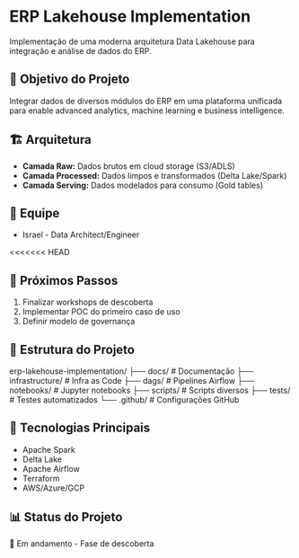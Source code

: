 # ERP Lakehouse Implementation

Implementação de uma moderna arquitetura Data Lakehouse para integração e análise de dados do ERP.

## 🚀 Objetivo do Projeto
Integrar dados de diversos módulos do ERP em uma plataforma unificada para enable advanced analytics, machine learning e business intelligence.

## 🏗️ Arquitetura
- **Camada Raw:** Dados brutos em cloud storage (S3/ADLS)
- **Camada Processed:** Dados limpos e transformados (Delta Lake/Spark)
- **Camada Serving:** Dados modelados para consumo (Gold tables)

## 👥 Equipe
- Israel - Data Architect/Engineer

<<<<<<< HEAD
## 📅 Próximos Passos
1. Finalizar workshops de descoberta
2. Implementar POC do primeiro caso de uso
3. Definir modelo de governança

## 📁 Estrutura do Projeto

erp-lakehouse-implementation/
├── docs/ # Documentação
├── infrastructure/ # Infra as Code
├── dags/ # Pipelines Airflow
├── notebooks/ # Jupyter notebooks
├── scripts/ # Scripts diversos
├── tests/ # Testes automatizados
└── .github/ # Configurações GitHub


## 🔧 Tecnologias Principais
- Apache Spark
- Delta Lake
- Apache Airflow
- Terraform
- AWS/Azure/GCP

## 📊 Status do Projeto
🚧 Em andamento - Fase de descoberta
